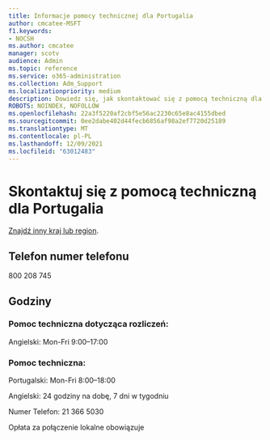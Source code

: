 ```yaml
---
title: Informacje pomocy technicznej dla Portugalia
author: cmcatee-MSFT
f1.keywords:
- NOCSH
ms.author: cmcatee
manager: scotv
audience: Admin
ms.topic: reference
ms.service: o365-administration
ms.collection: Adm_Support
ms.localizationpriority: medium
description: Dowiedz się, jak skontaktować się z pomocą techniczną dla swojego kraju lub regionu.
ROBOTS: NOINDEX, NOFOLLOW
ms.openlocfilehash: 22a3f5220af2cbf5e56ac2230c65e8ac4155dbed
ms.sourcegitcommit: 0ee2dabe402d44fecb6856af98a2ef7720d25189
ms.translationtype: MT
ms.contentlocale: pl-PL
ms.lasthandoff: 12/09/2021
ms.locfileid: "63012483"
---
```

# <a name="contact-support-for-portugal"></a>Skontaktuj się z pomocą techniczną dla Portugalia

[Znajdź inny kraj lub region](../get-help-support.md).

## <a name="phone-number"></a>Telefon numer telefonu
800 208 745

## <a name="hours"></a>Godziny
### <a name="billing-support"></a>Pomoc techniczna dotycząca rozliczeń:

Angielski: Mon-Fri 9:00–17:00

### <a name="technical-support"></a>Pomoc techniczna:

Portugalski: Mon-Fri 8:00–18:00

Angielski: 24 godziny na dobę, 7 dni w tygodniu

Numer Telefon: 21 366 5030

Opłata za połączenie lokalne obowiązuje
